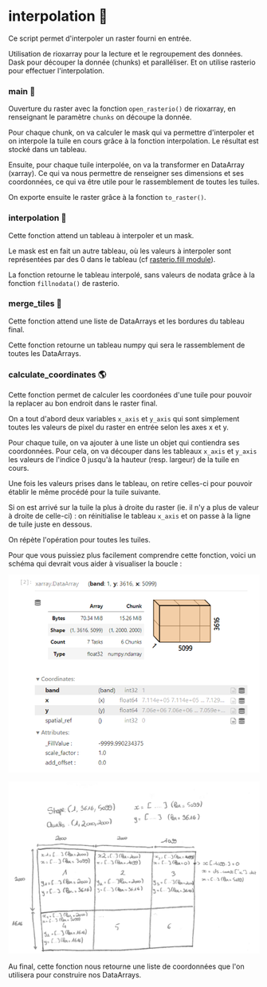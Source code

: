 # interpolation :snake:

Ce script permet d'interpoler un raster fourni en entrée.

Utilisation de rioxarray pour la lecture et le regroupement des données. Dask pour découper la donnée (chunks) et paralléliser. Et on utilise rasterio pour effectuer l'interpolation.

### main :house_with_garden:

Ouverture du raster avec la fonction `open_rasterio()` de rioxarray, en renseignant le paramètre `chunks` on découpe la donnée.

Pour chaque chunk, on va calculer le mask qui va permettre d'interpoler et on interpole la tuile en cours grâce à la fonction interpolation. Le résultat est stocké dans un tableau.

Ensuite, pour chaque tuile interpolée, on va la transformer en DataArray (xarray). Ce qui va nous permettre de renseigner ses dimensions et ses coordonnées, ce qui va être utile pour le rassemblement de toutes les tuiles.

On exporte ensuite le raster grâce à la fonction `to_raster()`.

### interpolation :triangular_flag_on_post:

Cette fonction attend un tableau à interpoler et un mask.

Le mask est en fait un autre tableau, où les valeurs à interpoler sont représentées par des 0 dans le tableau (cf [rasterio.fill module](https://github.com/meldig/conda)).

La fonction retourne le tableau interpolé, sans valeurs de nodata grâce à la fonction `fillnodata()` de rasterio.

### merge_tiles :arrows_counterclockwise:

Cette fonction attend une liste de DataArrays et les bordures du tableau final.

Cette fonction retourne un tableau numpy qui sera le rassemblement de toutes les DataArrays.

### calculate_coordinates :earth_americas:

Cette fonction permet de calculer les coordonées d'une tuile pour pouvoir la replacer au bon endroit dans le raster final.

On a tout d'abord deux variables `x_axis` et `y_axis` qui sont simplement toutes les valeurs de pixel du raster en entrée selon les axes x et y.

Pour chaque tuile, on va ajouter à une liste un objet qui contiendra ses coordonnées. Pour cela, on va découper dans les tableaux `x_axis` et `y_axis` les valeurs de l'indice 0 jusqu'à la hauteur (resp. largeur) de la tuile en cours.

Une fois les valeurs prises dans le tableau, on retire celles-ci pour pouvoir établir le même procédé pour la tuile suivante.

Si on est arrivé sur la tuile la plus à droite du raster (ie. il n'y a plus de valeur à droite de celle-ci) : on réinitialise le tableau `x_axis` et on passe à la ligne de tuile juste en dessous.

On répète l'opération pour toutes les tuiles.

Pour que vous puissiez plus facilement comprendre cette fonction, voici un schéma qui devrait vous aider à visualiser la boucle :

![DS](./img/ds.PNG)

![DS](./img/schema-1.png)

Au final, cette fonction nous retourne une liste de coordonnées que l'on utilisera pour construire nos DataArrays.
